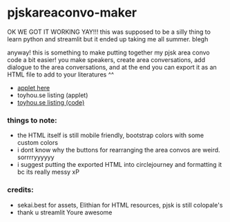 # pjskareaconvo-maker

OK WE GOT IT WORKING YAY!!! this was supposed to be a silly thing to learn python and streamlit but it ended up taking me all summer. blegh

anyway! this is something to make putting together my pjsk area convo code a bit easier! you make speakers, create area conversations, add dialogue to the area conversations, and at the end you can export it as an HTML file to add to your literatures ^^

- [applet here](https://pjsk-area-convo-maker.streamlit.app/)
- toyhou.se listing (applet)
- [toyhou.se listing (code)](https://toyhou.se/26394659.pjsk-area-conversation-f2u)

### things to note:
- the HTML itself is still mobile friendly, bootstrap colors with some custom colors
- i dont know why the buttons for rearranging the area convos are weird. sorrrryyyyyy
- i suggest putting the exported HTML into circlejourney and formatting it bc its really messy xP

### credits:
- sekai.best for assets, Elithian for HTML resources, pjsk is still colopale's
- thank u streamlit Youre awesome
